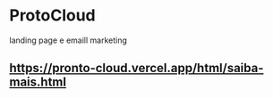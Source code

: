# ProtoCloud
 landing page e emaill marketing
## https://pronto-cloud.vercel.app/html/saiba-mais.html
